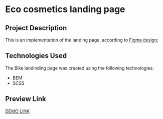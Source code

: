 # Eco cosmetics landing page

## Project Description
This is an implementation of the landing page, according to [Figma design](https://www.figma.com/file/Fz588JKGuPS2Bk21De4KE5/brand_of_eco-cosmetics-(Edit)?node-id=1%3A2);

## Technologies Used
The Bike landinding page was created using the following technologies:
- BEM
- SCSS

## Preview Link
[DEMO LINK]([https://izzetyusufov.github.io/Eco-Cosmetics-landing/)

